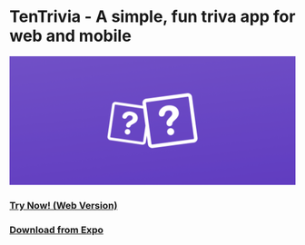 # TenTrivia - A simple, fun triva app for web and mobile

![](/cover.png)

### [Try Now! (Web Version)]()
### [Download from Expo]()
